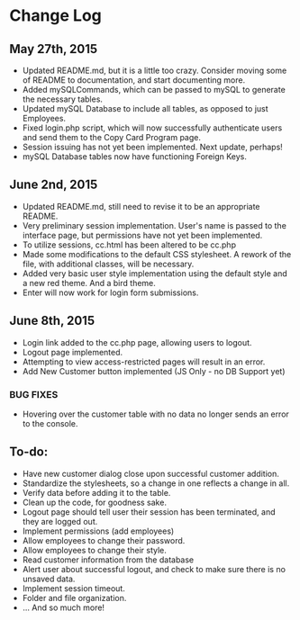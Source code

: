 # Change Log

## May 27th, 2015
- Updated README.md, but it is a little too crazy. Consider moving some of README to documentation, and start documenting more.
- Added mySQLCommands, which can be passed to mySQL to generate the necessary tables.
- Updated mySQL Database to include all tables, as opposed to just Employees.
- Fixed login.php script, which will now successfully authenticate users and send them to the Copy Card Program page.
 - Session issuing has not yet been implemented. Next update, perhaps!
- mySQL Database tables now have functioning Foreign Keys.

## June 2nd, 2015
- Updated README.md, still need to revise it to be an appropriate README.
- Very preliminary session implementation. User's name is passed to the interface page, but permissions have not yet been implemented.
 - To utilize sessions, cc.html has been altered to be cc.php
- Made some modifications to the default CSS stylesheet. A rework of the file, with additional classes, will be necessary.
- Added very basic user style implementation using the default style and a new red theme. And a bird theme.
- Enter will now work for login form submissions.

## June 8th, 2015
- Login link added to the cc.php page, allowing users to logout.
- Logout page implemented.
- Attempting to view access-restricted pages will result in an error.
- Add New Customer button implemented (JS Only - no DB Support yet)

### BUG FIXES
- Hovering over the customer table with no data no longer sends an error to the console.

## To-do:
- Have new customer dialog close upon successful customer addition.
- Standardize the stylesheets, so a change in one reflects a change in all.
- Verify data before adding it to the table.
- Clean up the code, for goodness sake.
- Logout page should tell user their session has been terminated, and they are logged out.
- Implement permissions (add employees)
- Allow employees to change their password.
- Allow employees to change their style.
- Read customer information from the database
- Alert user about successful logout, and check to make sure there is no unsaved data.
- Implement session timeout.
- Folder and file organization.
- ... And so much more!